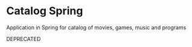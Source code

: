 # Catalog Spring

Application in Spring for catalog of movies, games, music and programs

DEPRECATED
